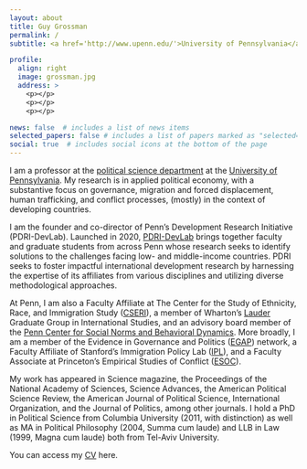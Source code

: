 ```yaml
---
layout: about
title: Guy Grossman
permalink: /
subtitle: <a href='http://www.upenn.edu/'>University of Pennsylvania</a>.

profile:
  align: right
  image: grossman.jpg
  address: >
    <p></p>
    <p></p>
    <p></p>

news: false  # includes a list of news items
selected_papers: false # includes a list of papers marked as "selected={true}"
social: true  # includes social icons at the bottom of the page
---
```


I am a professor at the [political science department](http://www.sas.upenn.edu/polisci/) at the [University of Pennsylvania](http://www.upenn.edu/). My research is in applied political economy, with a substantive focus on governance, migration and forced displacement, human trafficking, and conflict processes, (mostly) in the context of developing countries.

I am the founder and co-director of Penn’s Development Research Initiative (PDRI-DevLab). Launched in 2020, [PDRI-DevLab](https://pdri-devlab.upenn.edu/) brings together faculty and graduate students from across Penn whose research seeks to identify solutions to the challenges facing low- and middle-income countries. PDRI seeks to foster impactful international development research by harnessing the expertise of its affiliates from various disciplines and utilizing diverse methodological approaches.

At Penn, I am also a Faculty Affiliate at The Center for the Study of Ethnicity, Race, and Immigration Study ([CSERI](https://web.sas.upenn.edu/cseri/)), a member of Wharton’s [Lauder](https://lauder.wharton.upenn.edu/) Graduate Group in International Studies, and an advisory board member of the [Penn Center for Social Norms and Behavioral Dynamics](https://normsandbehavior.sas.upenn.edu/). More broadly, I am a member of the Evidence in Governance and Politics ([EGAP](https://egap.org/)) network, a Faculty Affiliate of Stanford’s Immigration Policy Lab ([IPL](https://immigrationlab.org/)), and a Faculty Associate at Princeton’s Empirical Studies of Conflict ([ESOC](https://esoc.princeton.edu/)). 

My work has appeared in Science magazine, the Proceedings of the National Academy of Sciences, Science Advances, the American Political Science Review, the American Journal of Political Science, International Organization, and the Journal of Politics, among other journals. I hold a PhD in Political Science from Columbia University (2011, with distinction) as well as MA in Political Philosophy (2004, Summa cum laude) and LLB in Law (1999, Magna cum laude) both from Tel-Aviv University.

You can access my [CV](/assets/pdf/Grossman_cv_CURRENT.pdf) here.
